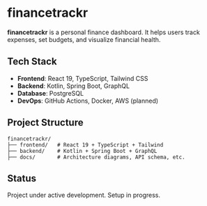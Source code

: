 # financetrackr

**financetrackr** is a personal finance dashboard. It helps users track expenses, set budgets, and visualize financial health.

## Tech Stack

- **Frontend**: React 19, TypeScript, Tailwind CSS
- **Backend**: Kotlin, Spring Boot, GraphQL
- **Database**: PostgreSQL
- **DevOps**: GitHub Actions, Docker, AWS (planned)

## Project Structure
```
financetrackr/
├── frontend/   # React 19 + TypeScript + Tailwind
├── backend/    # Kotlin + Spring Boot + GraphQL
├── docs/       # Architecture diagrams, API schema, etc.
```

## Status

Project under active development. Setup in progress.
